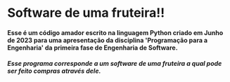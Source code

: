 <h1> Software de uma fruteira!! </h1>

<h4> Esse é um código amador escrito na linguagem Python criado em Junho de 2023 para uma apresentação da disciplina 'Programação para a Engenharia' da primeira fase de Engenharia de Software.  </h4>

<h5> Esse programa corresponde a um software de uma fruteira a qual pode ser feito compras através dele. </h5>

